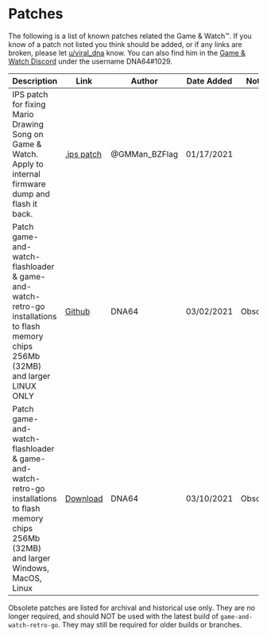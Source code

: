 # Patches

The following is a list of known patches related the Game & Watch™. If you know of a patch not listed you think should be added, or if any links are broken, please let [u/viral_dna](https://www.reddit.com/u/viral_dna) know. You can also find him in the [Game & Watch Discord](https://discord.gg/rE2nHVAKvn) under the username DNA64#1029.


| Description                                                                                                                                  | Link                                                                      | Author        | Date Added | Notes    |
| -------------------------------------------------------------------------------------------------------------------------------------------- | ------------------------------------------------------------------------- | ------------- | ---------- | -------- |
| IPS patch for fixing Mario Drawing Song on Game & Watch. Apply to internal firmware dump and flash it back.                                  | [.ips patch](https://twitter.com/GMMan_BZFlag/status/1350877681315766272) | @GMMan_BZFlag | 01/17/2021 |          |
| Patch game-and-watch-flashloader & game-and-watch-retro-go installations to flash memory chips 256Mb (32MB) and larger LINUX ONLY            | [Github](https://gist.github.com/DNA64/1b3aa3ef14378cb5bb6fdff0411e17c3)  | DNA64         | 03/02/2021 | Obsolete |
| Patch game-and-watch-flashloader & game-and-watch-retro-go installations to flash memory chips 256Mb (32MB) and larger Windows, MacOS, Linux | [Download](https://classicmods.net/repo/32bit_addressing_patch.zip)       | DNA64         | 03/10/2021 | Obsolete |

Obsolete patches are listed for archival and historical use only. They are no longer required, and should NOT be used with the latest build of `game-and-watch-retro-go`. They may still be required for older builds or branches.
